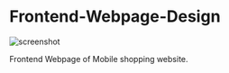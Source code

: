 # Frontend-Webpage-Design
![screenshot](https://user-images.githubusercontent.com/62883847/186396795-9ca73213-3db8-48f9-b5d3-6aac1efa4898.png)

Frontend Webpage of Mobile shopping website.
